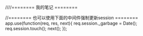 ////======== 我的笔记 ========

//======== 也可以使用下面的中间件强制更新session ========
app.use(function(req, res, next){
    req.session._garbage = Date();
    req.session.touch();
    next();
});